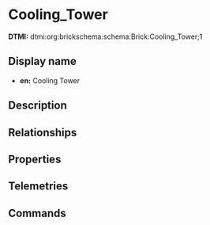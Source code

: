 # Cooling_Tower
**DTMI:** dtmi:org:brickschema:schema:Brick:Cooling_Tower;1
## Display name
- **en:** Cooling Tower
## Description
## Relationships
## Properties
## Telemetries
## Commands
